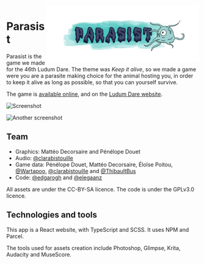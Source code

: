 <img src="https://raw.githubusercontent.com/WartaPoirier-corp/ludumdare46/master/assets/icons/title.png" alt="Logo" width="400" align="right">

# Parasist

Parasist is the game we made for the 46th Ludum Dare. The theme was *Keep it alive*, so we made a game were
you are a parasite making choice for the animal hosting you, in order to keep it alive as long as possible,
so that you can yourself survive.

The game is [available online](https://parasist.wp-corp.eu.org), and on the [Ludum Dare website](https://ldjam.com/events/ludum-dare/46/parasist).

![Screenshot](https://static.jam.vg/raw/abc/f2/z/2df3a.png)

![Another screenshot](https://static.jam.vg/raw/abc/f2/z/2df3d.png)

## Team

- Graphics: Mattéo Decorsaire and Pénélope Douet
- Audio: [@clarabistouille](https://github.com/clarabistouille)
- Game data: Pénélope Douet, Mattéo Decorsaire, Éloïse Poitou, [@Wartapoo](https://github.com/Wartapoo), [@clarabistouille](https://github.com/clarabistouille) and [@ThibaultBus](https://github.com/ThibaultBus)
- Code: [@edgarogh](https://github.com/edgarogh) and [@elegaanz](https://github.com/elegaanz)

All assets are under the CC-BY-SA licence. The code is under the GPLv3.0 licence.

## Technologies and tools

This app is a React website, with TypeScript and SCSS. It uses NPM and Parcel.

The tools used for assets creation include Photoshop, Glimpse, Krita, Audacity and MuseScore.
